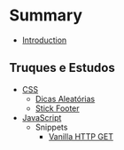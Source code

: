 # Summary

* [Introduction](README.md)

## Truques e Estudos
* [CSS](./subjects/css/README.md)
    * [Dicas Aleatórias](./subjects/css/random-tips.md)
    * [Stick Footer](./subjects/css/stick-footer.md)
* [JavaScript]()
  * Snippets
    * [Vanilla HTTP GET](./subjects/javascript/snippets/vanilla-request.md)

